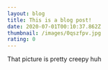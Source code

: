 ```yaml
---
layout: blog
title: This is a blog post!
date: 2020-07-01T00:10:37.862Z
thumbnail: /images/0qszfpv.jpg
rating: 0
---
```

That picture is pretty creepy huh